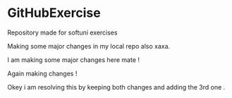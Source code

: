 # GitHubExercise
Repository made for softuni exercises

Making some major changes in my local repo also xaxa.

I am making some major changes here mate !

Again making changes !

Okey i am resolving this by keeping both changes and adding the 3rd one .

